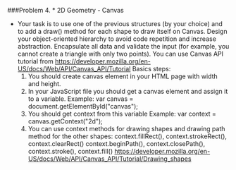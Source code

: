###Problem 4. * 2D Geometry - Canvas

*	Your task is to use one of the previous structures (by your choice) 
	and to add a draw() method for each shape to draw itself on Canvas.
	Design your object-oriented hierarchy to avoid code repetition and 
	increase abstraction. Encapsulate all data and validate the input 
	(for example, you cannot create a triangle with only two points).
	You can use Canvas API tutorial from 
	https://developer.mozilla.org/en-US/docs/Web/API/Canvas_API/Tutorial 
	Basics steps:
	1. You should create canvas element in your HTML page with width and height.
	2. In your JavaScript file you should get a canvas element and assign it to a variable.
	Example: var canvas = document.getElementById("canvas");
	3. You should get context from this variable 
	Example: var context = canvas.getContext("2d");
	4. You can use context methods for drawing shapes and drawing path method for the other shapes:
	context.fillRect(), context.strokeRect(), context.clearRect()
	context.beginPath(), context.closePath(), context.stroke(), context.fill()
	https://developer.mozilla.org/en-US/docs/Web/API/Canvas_API/Tutorial/Drawing_shapes 